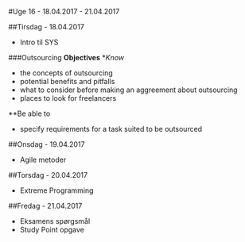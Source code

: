 #Uge 16 - 18.04.2017 - 21.04.2017

##Tirsdag - 18.04.2017
* Intro til SYS

###Outsourcing
**Objectives**
**Know*
- the concepts of outsourcing
- potential benefits and pitfalls
- what to consider before making an aggreement about outsourcing
- places to look for freelancers

**Be able to
- specify requirements for a task suited to be outsourced


##Onsdag - 19.04.2017
* Agile metoder

##Torsdag - 20.04.2017
* Extreme Programming

##Fredag - 21.04.2017
* Eksamens spørgsmål
* Study Point opgave
